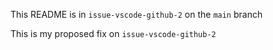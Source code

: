 This README is in `issue-vscode-github-2` on the `main` branch

This is my proposed fix on `issue-vscode-github-2`
